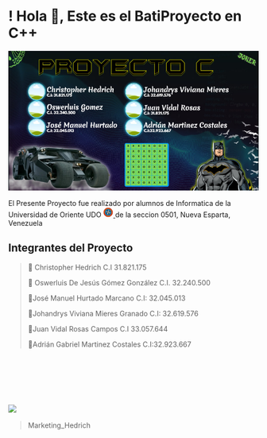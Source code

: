 # !  Hola 👋, Este es el BatiProyecto en C++ 
![](https://github.com/HedrichDev/ProyectoC/blob/main/image.png?raw=true)

El Presente Proyecto fue realizado por alumnos de Informatica de la Universidad de Oriente UDO [<img
        src="https://raw.githubusercontent.com/HedrichDev/ProyectoC/refs/heads/main/LOGO%20UDONE.png" 
        width=4%
        title="Logo UDO"
        alt="Logo UDO"
    />
](https://raw.githubusercontent.com/HedrichDev/ProyectoC/refs/heads/main/LOGO%20UDONE.png) de la seccion 0501, Nueva Esparta, Venezuela

## Integrantes del Proyecto 
> 👥 Christopher Hedrich C.I 31.821.175
> 
> 👥 Oswerluis De Jesús Gómez González C.I. 32.240.500
> 
> 👥José Manuel Hurtado Marcano C.I: 32.045.013
> 
> 👥Johandrys Viviana Mieres Granado C.I: 32.619.576
> 
> 👥Juan Vidal Rosas Campos C.I 33.057.644
> 
> 👥Adrián Gabriel Martinez Costales C.I:32.923.667
>  



<br>
<br>
<br>
<br>
<br>

![](https://cdn.beacons.ai/user_content/9gId3uiraCfpOWOK1E0evDYEjyw2/referenced_images/e2c53611-8419-44a6-aa39-5ed4123b8109__link-in-bio__image-block__home__d1c18573-c5c1-436c-a579-c4b5d7984caf__686e7412-cbfe-4602-b9bd-28e0b27b4fa3.png?t=1679753972703)
>Marketing_Hedrich








